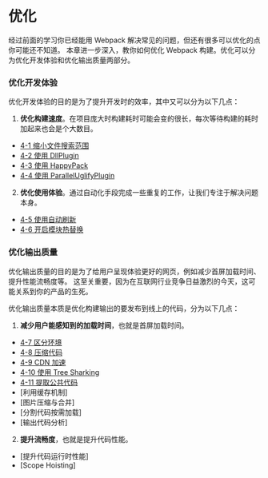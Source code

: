 # 优化
经过前面的学习你已经能用 Webpack 解决常见的问题，但还有很多可以优化的点你可能还不知道。
本章进一步深入，教你如何优化 Webpack 构建。优化可以分为优化开发体验和优化输出质量两部分。

### 优化开发体验
优化开发体验的目的是为了提升开发时的效率，其中又可以分为以下几点：

1. **优化构建速度**。在项目庞大时构建耗时可能会变的很长，每次等待构建的耗时加起来也会是个大数目。
  - [4-1 缩小文件搜索范围](4-1缩小文件搜索范围.md)
  - [4-2 使用 DllPlugin](4-2使用DllPlugin.md)
  - [4-3 使用 HappyPack](4-3使用HappyPack.md)
  - [4-4 使用 ParallelUglifyPlugin](4-4使用ParallelUglifyPlugin.md)
  
2. **优化使用体验**。通过自动化手段完成一些重复的工作，让我们专注于解决问题本身。
  - [4-5 使用自动刷新](4-5使用自动刷新.md)
  - [4-6 开启模块热替换](4-6开启模块热替换.md)
  
### 优化输出质量
优化输出质量的目的是为了给用户呈现体验更好的网页，例如减少首屏加载时间、提升性能流畅度等。
这至关重要，因为在互联网行业竞争日益激烈的今天，这可能关系到你的产品的生死。

优化输出质量本质是优化构建输出的要发布到线上的代码，分为以下几点：

1. **减少用户能感知到的加载时间**，也就是首屏加载时间。
  - [4-7 区分环境](4-7区分环境.md)
  - [4-8 压缩代码](4-8压缩代码.md)
  - [4-9 CDN 加速](4-9CDN加速.md)
  - [4-10 使用 Tree Sharking](4-10使用TreeSharking.md)
  - [4-11 提取公共代码](4-11提取公共代码.md)
  - [利用缓存机制]
  - [图片压缩与合并]
  - [分割代码按需加载]
  - [输出代码分析]
  
2. **提升流畅度**，也就是提升代码性能。
  - [提升代码运行时性能]
  - [Scope Hoisting]




